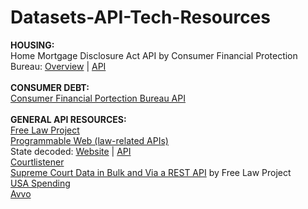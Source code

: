 # Datasets-API-Tech-Resources
<b>HOUSING:</b><br>
Home Mortgage Disclosure Act API by Consumer Financial Protection Bureau: <a href="http://cfpb.github.io/api/hmda/index.html">Overview</a> | <a href="https://github.com/cfpb/qu">API</a><br>
<br>
<b>CONSUMER DEBT:</b><br>
<a href="https://dev.socrata.com/foundry/data.consumerfinance.gov/jhzv-w97w">Consumer Financial Portection Bureau API</a><br>
<br>
<b>GENERAL API RESOURCES:</b><br>
<a href="https://free.law/recap/api-latest/">Free Law Project</a>
<br><a href="http://www.programmableweb.com/category/law/apis?category=20269">Programmable Web (law-related APIs)</a><br>
State decoded: <a href="https://www.statedecoded.com">Website</a> | <a href="https://github.com/statedecoded">API</a><br>
<a href="https://www.courtlistener.com/api/bulk-info/">Courtlistener</a><br>
<a href="https://free.law/supreme-court-data/">Supreme Court Data in Bulk and Via a REST API</a> by Free Law Project<br>
<a href="https://www.usaspending.gov/DownloadCenter/API/Pages/api.aspx">USA Spending</a><br>
<a href="https://api.avvo.com">Avvo</a><br>
